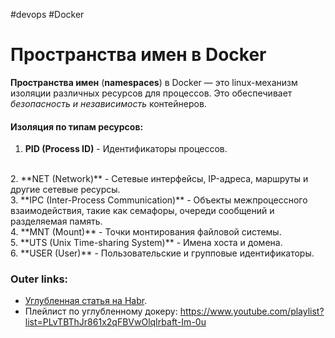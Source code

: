 #devops #Docker

# Пространства имен в Docker

**Пространства имен** (**namespaces**) в Docker — это linux-механизм изоляции различных ресурсов для процессов. 
Это обеспечивает *безопасность и независимость* контейнеров.

#### Изоляция по типам ресурсов:
1. **PID (Process ID)** - Идентификаторы процессов.
<br>
2. **NET (Network)** - Сетевые интерфейсы, IP-адреса, маршруты и другие сетевые ресурсы.
<br>
3. **IPC (Inter-Process Communication)** - Объекты межпроцессного взаимодействия, такие как семафоры, очереди сообщений и разделяемая память.
<br>
4. **MNT (Mount)** - Точки монтирования файловой системы.
<br>
5. **UTS (Unix Time-sharing System)** - Имена хоста и домена.
 <br>
6. **USER (User)** - Пользовательские и групповые идентификаторы.

### Outer links:
- [Углубленная статья на Habr](https://habr.com/ru/companies/ruvds/articles/592057/).
- Плейлист по углубленному докеру: https://www.youtube.com/playlist?list=PLvTBThJr861x2qFBVwOlqIrbaft-Im-0u